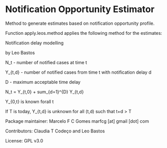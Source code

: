 # Notification Opportunity Estimator
Method to generate estimates based on notification opportunity profile.

Function apply.leos.method applies the following method for the estimates:

Notification delay modelling

by Leo Bastos

N_t - number of notified cases at time t

Y_{t,d} - number of notified cases from time t with notification delay d

D - maximum acceptable time delay

N_t = Y_{t,0} + sum_{d=1}^{D} Y_{t,d}

Y_{0,t} is known forall t

If T is today, Y_{t,d} is unknown for all (t,d) such that t+d > T

Package maintainer: Marcelo F C Gomes marfcg [at] gmail [dot] com

Contributors: Claudia T Codeço and Leo Bastos

License: GPL v3.0
